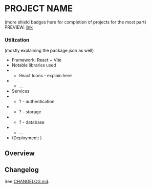 # PROJECT NAME
(more shield badges here for completion of projects for the most part)
PREVIEW: [link]()

### Utilization
(mostly explaining the package.json as well)

* Framework: React + Vite
* Notable libraries used
* * React Icons - explain here
* * ...
* Services
* * ? - authentication
* * ? - storage
* * ? - database
* * ...
* (Deployment: )


## Overview

## Changelog
See [CHANGELOG.md](CHANGELOG.md).